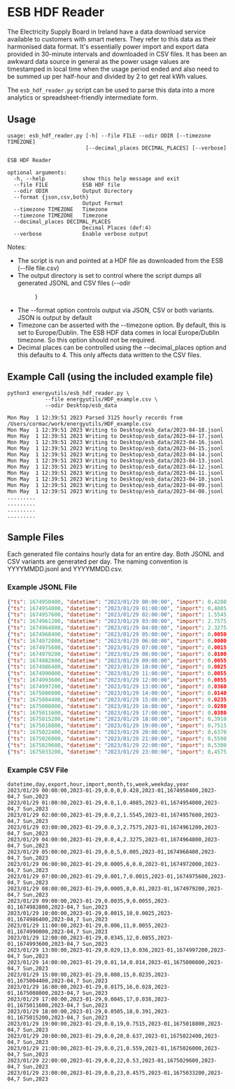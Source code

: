 # ESB HDF Reader

The Electricity Supply Board in Ireland have a data download service available to customers with smart meters. They refer to this data as their harmonised data format. It's essentially power import and export data provided in 30-minute intervals and downloaded in CSV files. It has been an awkward data source in general as the power usage values are timestamped in local time when the usage period ended and also need to be summed up per half-hour and divided by 2 to get real kWh values.

The ```esb_hdf_reader.py``` script can be used to parse this data into a more analytics or spreadsheet-friendly intermediate form. 

## Usage
```
usage: esb_hdf_reader.py [-h] --file FILE --odir ODIR [--timezone TIMEZONE]
                         [--decimal_places DECIMAL_PLACES] [--verbose]

ESB HDF Reader

optional arguments:
  -h, --help            show this help message and exit
  --file FILE           ESB HDF file
  --odir ODIR           Output Directory
  --format {json,csv,both}
                        Output Format
  --timezone TIMEZONE   Timezone
  --timezone TIMEZONE   Timezone
  --decimal_places DECIMAL_PLACES
                        Decimal Places (def:4)
  --verbose             Enable verbose output

```

Notes:
* The script is run and pointed at a HDF file as downloaded from the ESB (--file file.csv)
* The output directory is set to control where the script dumps all generated JSONL and CSV files (--odir <dir>)
* The --format option controls output via JSON, CSV or both variants. JSON is output by default
* Timezone can be asserted with the --timezone option. By default, this is set to Europe/Dublin. The ESB HDF data comes in local Europe/Dublin timezone. So this option should not be required.
* Decimal places can be controlled using the --decimal_places option and this defaults to 4. This only affects data written to the CSV files.


## Example Call (using the included example file)
```
python3 energyutils/esb_hdf_reader.py \
            --file energyutils/HDF_example.csv \
            --odir Desktop/esb_data

Mon May  1 12:39:51 2023 Parsed 3125 hourly records from /Users/cormac/work/energyutils/HDF_example.csv
Mon May  1 12:39:51 2023 Writing to Desktop/esb_data/2023-04-18.jsonl
Mon May  1 12:39:51 2023 Writing to Desktop/esb_data/2023-04-17.jsonl
Mon May  1 12:39:51 2023 Writing to Desktop/esb_data/2023-04-16.jsonl
Mon May  1 12:39:51 2023 Writing to Desktop/esb_data/2023-04-15.jsonl
Mon May  1 12:39:51 2023 Writing to Desktop/esb_data/2023-04-14.jsonl
Mon May  1 12:39:51 2023 Writing to Desktop/esb_data/2023-04-13.jsonl
Mon May  1 12:39:51 2023 Writing to Desktop/esb_data/2023-04-12.jsonl
Mon May  1 12:39:51 2023 Writing to Desktop/esb_data/2023-04-11.jsonl
Mon May  1 12:39:51 2023 Writing to Desktop/esb_data/2023-04-10.jsonl
Mon May  1 12:39:51 2023 Writing to Desktop/esb_data/2023-04-09.jsonl
Mon May  1 12:39:51 2023 Writing to Desktop/esb_data/2023-04-08.jsonl
.........
.........
.........
.........

```

## Sample Files
Each generated file contains hourly data for an entire day. Both JSONL and CSV variants are generated per day. The naming convention is YYYYMMDD.jsonl and YYYYMMDD.csv.

### Example JSONL File
```json
{"ts": 1674950400, "datetime": "2023/01/29 00:00:00", "import": 0.4280, "export": 0.0000, "hour": 0, "day": "2023-01-29", "month": "2023-01", "year": "2023", "weekday": "7 Sun", "week": "2023-04"}
{"ts": 1674954000, "datetime": "2023/01/29 01:00:00", "import": 0.4085, "export": 0.0000, "hour": 1, "day": "2023-01-29", "month": "2023-01", "year": "2023", "weekday": "7 Sun", "week": "2023-04"}
{"ts": 1674957600, "datetime": "2023/01/29 02:00:00", "import": 1.5545, "export": 0.0000, "hour": 2, "day": "2023-01-29", "month": "2023-01", "year": "2023", "weekday": "7 Sun", "week": "2023-04"}
{"ts": 1674961200, "datetime": "2023/01/29 03:00:00", "import": 2.7575, "export": 0.0000, "hour": 3, "day": "2023-01-29", "month": "2023-01", "year": "2023", "weekday": "7 Sun", "week": "2023-04"}
{"ts": 1674964800, "datetime": "2023/01/29 04:00:00", "import": 2.3275, "export": 0.0000, "hour": 4, "day": "2023-01-29", "month": "2023-01", "year": "2023", "weekday": "7 Sun", "week": "2023-04"}
{"ts": 1674968400, "datetime": "2023/01/29 05:00:00", "import": 0.0050, "export": 0.0000, "hour": 5, "day": "2023-01-29", "month": "2023-01", "year": "2023", "weekday": "7 Sun", "week": "2023-04"}
{"ts": 1674972000, "datetime": "2023/01/29 06:00:00", "import": 0.0000, "export": 0.0005, "hour": 6, "day": "2023-01-29", "month": "2023-01", "year": "2023", "weekday": "7 Sun", "week": "2023-04"}
{"ts": 1674975600, "datetime": "2023/01/29 07:00:00", "import": 0.0015, "export": 0.0010, "hour": 7, "day": "2023-01-29", "month": "2023-01", "year": "2023", "weekday": "7 Sun", "week": "2023-04"}
{"ts": 1674979200, "datetime": "2023/01/29 08:00:00", "import": 0.0100, "export": 0.0005, "hour": 8, "day": "2023-01-29", "month": "2023-01", "year": "2023", "weekday": "7 Sun", "week": "2023-04"}
{"ts": 1674982800, "datetime": "2023/01/29 09:00:00", "import": 0.0055, "export": 0.0035, "hour": 9, "day": "2023-01-29", "month": "2023-01", "year": "2023", "weekday": "7 Sun", "week": "2023-04"}
{"ts": 1674986400, "datetime": "2023/01/29 10:00:00", "import": 0.0025, "export": 0.0015, "hour": 10, "day": "2023-01-29", "month": "2023-01", "year": "2023", "weekday": "7 Sun", "week": "2023-04"}
{"ts": 1674990000, "datetime": "2023/01/29 11:00:00", "import": 0.0055, "export": 0.0060, "hour": 11, "day": "2023-01-29", "month": "2023-01", "year": "2023", "weekday": "7 Sun", "week": "2023-04"}
{"ts": 1674993600, "datetime": "2023/01/29 12:00:00", "import": 0.0855, "export": 0.0345, "hour": 12, "day": "2023-01-29", "month": "2023-01", "year": "2023", "weekday": "7 Sun", "week": "2023-04"}
{"ts": 1674997200, "datetime": "2023/01/29 13:00:00", "import": 0.0360, "export": 0.0290, "hour": 13, "day": "2023-01-29", "month": "2023-01", "year": "2023", "weekday": "7 Sun", "week": "2023-04"}
{"ts": 1675000800, "datetime": "2023/01/29 14:00:00", "import": 0.0140, "export": 0.0100, "hour": 14, "day": "2023-01-29", "month": "2023-01", "year": "2023", "weekday": "7 Sun", "week": "2023-04"}
{"ts": 1675004400, "datetime": "2023/01/29 15:00:00", "import": 0.0235, "export": 0.0080, "hour": 15, "day": "2023-01-29", "month": "2023-01", "year": "2023", "weekday": "7 Sun", "week": "2023-04"}
{"ts": 1675008000, "datetime": "2023/01/29 16:00:00", "import": 0.0280, "export": 0.0175, "hour": 16, "day": "2023-01-29", "month": "2023-01", "year": "2023", "weekday": "7 Sun", "week": "2023-04"}
{"ts": 1675011600, "datetime": "2023/01/29 17:00:00", "import": 0.0380, "export": 0.0045, "hour": 17, "day": "2023-01-29", "month": "2023-01", "year": "2023", "weekday": "7 Sun", "week": "2023-04"}
{"ts": 1675015200, "datetime": "2023/01/29 18:00:00", "import": 0.3910, "export": 0.0505, "hour": 18, "day": "2023-01-29", "month": "2023-01", "year": "2023", "weekday": "7 Sun", "week": "2023-04"}
{"ts": 1675018800, "datetime": "2023/01/29 19:00:00", "import": 0.7515, "export": 0.0000, "hour": 19, "day": "2023-01-29", "month": "2023-01", "year": "2023", "weekday": "7 Sun", "week": "2023-04"}
{"ts": 1675022400, "datetime": "2023/01/29 20:00:00", "import": 0.6370, "export": 0.0000, "hour": 20, "day": "2023-01-29", "month": "2023-01", "year": "2023", "weekday": "7 Sun", "week": "2023-04"}
{"ts": 1675026000, "datetime": "2023/01/29 21:00:00", "import": 0.5590, "export": 0.0000, "hour": 21, "day": "2023-01-29", "month": "2023-01", "year": "2023", "weekday": "7 Sun", "week": "2023-04"}
{"ts": 1675029600, "datetime": "2023/01/29 22:00:00", "import": 0.5300, "export": 0.0000, "hour": 22, "day": "2023-01-29", "month": "2023-01", "year": "2023", "weekday": "7 Sun", "week": "2023-04"}
{"ts": 1675033200, "datetime": "2023/01/29 23:00:00", "import": 0.4575, "export": 0.0000, "hour": 23, "day": "2023-01-29", "month": "2023-01", "year": "2023", "weekday": "7 Sun", "week": "2023-04"}
```

### Example CSV File
```csv
datetime,day,export,hour,import,month,ts,week,weekday,year
2023/01/29 00:00:00,2023-01-29,0.0,0,0.428,2023-01,1674950400,2023-04,7 Sun,2023
2023/01/29 01:00:00,2023-01-29,0.0,1,0.4085,2023-01,1674954000,2023-04,7 Sun,2023
2023/01/29 02:00:00,2023-01-29,0.0,2,1.5545,2023-01,1674957600,2023-04,7 Sun,2023
2023/01/29 03:00:00,2023-01-29,0.0,3,2.7575,2023-01,1674961200,2023-04,7 Sun,2023
2023/01/29 04:00:00,2023-01-29,0.0,4,2.3275,2023-01,1674964800,2023-04,7 Sun,2023
2023/01/29 05:00:00,2023-01-29,0.0,5,0.005,2023-01,1674968400,2023-04,7 Sun,2023
2023/01/29 06:00:00,2023-01-29,0.0005,6,0.0,2023-01,1674972000,2023-04,7 Sun,2023
2023/01/29 07:00:00,2023-01-29,0.001,7,0.0015,2023-01,1674975600,2023-04,7 Sun,2023
2023/01/29 08:00:00,2023-01-29,0.0005,8,0.01,2023-01,1674979200,2023-04,7 Sun,2023
2023/01/29 09:00:00,2023-01-29,0.0035,9,0.0055,2023-01,1674982800,2023-04,7 Sun,2023
2023/01/29 10:00:00,2023-01-29,0.0015,10,0.0025,2023-01,1674986400,2023-04,7 Sun,2023
2023/01/29 11:00:00,2023-01-29,0.006,11,0.0055,2023-01,1674990000,2023-04,7 Sun,2023
2023/01/29 12:00:00,2023-01-29,0.0345,12,0.0855,2023-01,1674993600,2023-04,7 Sun,2023
2023/01/29 13:00:00,2023-01-29,0.029,13,0.036,2023-01,1674997200,2023-04,7 Sun,2023
2023/01/29 14:00:00,2023-01-29,0.01,14,0.014,2023-01,1675000800,2023-04,7 Sun,2023
2023/01/29 15:00:00,2023-01-29,0.008,15,0.0235,2023-01,1675004400,2023-04,7 Sun,2023
2023/01/29 16:00:00,2023-01-29,0.0175,16,0.028,2023-01,1675008000,2023-04,7 Sun,2023
2023/01/29 17:00:00,2023-01-29,0.0045,17,0.038,2023-01,1675011600,2023-04,7 Sun,2023
2023/01/29 18:00:00,2023-01-29,0.0505,18,0.391,2023-01,1675015200,2023-04,7 Sun,2023
2023/01/29 19:00:00,2023-01-29,0.0,19,0.7515,2023-01,1675018800,2023-04,7 Sun,2023
2023/01/29 20:00:00,2023-01-29,0.0,20,0.637,2023-01,1675022400,2023-04,7 Sun,2023
2023/01/29 21:00:00,2023-01-29,0.0,21,0.559,2023-01,1675026000,2023-04,7 Sun,2023
2023/01/29 22:00:00,2023-01-29,0.0,22,0.53,2023-01,1675029600,2023-04,7 Sun,2023
2023/01/29 23:00:00,2023-01-29,0.0,23,0.4575,2023-01,1675033200,2023-04,7 Sun,2023
```
